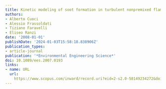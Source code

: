 ```yaml
---
title: Kinetic modeling of soot formation in turbulent nonpremixed flames
authors:
- Alberto Cuoci
- Alessio Frassoldati
- Tiziano Faravelli
- Eliseo Ranzi
date: '2008-01-01'
publishDate: '2024-01-03T15:58:18.838906Z'
publication_types:
- article-journal
publication: '*Environmental Engineering Science*'
doi: 10.1089/ees.2007.0193
links:
- name: URL
  url: 
    https://www.scopus.com/inward/record.uri?eid=2-s2.0-58149234272&doi=10.1089%2fees.2007.0193&partnerID=40&md5=800606b2a873d316cfc9e7bc940f4dbf
---
```

